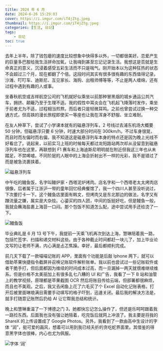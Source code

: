 ```yaml
---
title: 2024 年 6 月
date: 2024-6-26 15:29:03
cover: https://i.imgur.com/iT4jZtg.jpeg
thumbnail: https://i.imgur.com/iT4jZtg.jpeg
categories: [生活, 日记]
tags:
    - 日记
toc: true
---
```


去年上半年，除了钱包瘪的速度比较想象中快得多以外，一切都很美好。恋爱产生的巨量多巴胺给我生活拼命加氧，让我嗨到甚至忘记记录生活。我想这是否就是生命真正的意义，沉浸着感受五彩生活而不只是喘气。刚开始本以为这种狂热的状态不会超过三个月，现在都翻了个倍。这段时间其实有很多很有趣的东西值得记录，沙滩、叮叮车、迪斯尼、互见家长、海购、出租师傅等等，不止是两人缠绵，还有过程中遇到有趣的人或事。

<!--more-->

坐春秋航空或吉祥航空公司的飞机就好似乘坐以前那种冒黑烟的城乡通运公共汽车，拥挤、颠簸乃至于生理不适。我的假性中耳炎会在飞机起飞降落时发作，乘坐于前者尤为不适，过程相当煎熬，而后者只是轻微耳鸣。之前也曾尝试过换一种交通方式，但高铁的漫长旅程即使买一等座也让我在浑身不舒服、坐立难耐。

在友人种草下，尝试了小学课本就有的磁悬浮列车，2 号线过去浦东机场大概要 50 分钟，但磁悬浮只要 6 分钟，时速大部分时间在 300km/h。不过车身很晃，而且时而左偏时而右偏，我不知道这是磁悬浮列车本身的特点还是因为晚上光线不好看岔了。说起来，以前实习上班的时候每天都过龙阳路站两次却从没留意到磁悬浮列车也在这里，再联想到 F1 赛车和上海迪斯尼明明就在附近但我这三年也从未踏足，不禁唏嘘。不同阶层的人眼中的上海会折射出不一样的光彩，我不是错过了而是被急流裹挟着。

![磁悬浮列车](https://i.imgur.com/AqH5bjL.jpeg)

中午吃的鳗鱼饭，名字叫鳗炉家・西塔泥炉烤肉。店名字和一个西塔老太太烤肉店很像，后者属于江浙沪一带的童年回忆经典餐馆了，我一个四川人甚至没听说过，下次要打卡一下。这个鳗鱼店里面有韩文，但烤肉又是东北那边的做法，名字又有蹭流量之嫌，属实是大杂烩。心鎏买的四人团，中间的饭挺好吃，但是鳗鱼一般，我就会蘸海盐裹上海苔一口闷。那个包饭不知道怎么配，途中尝试用手还给烫了一下。

![鳗鱼饭](https://i.imgur.com/pTA1vBp.jpeg)

毕业典礼是 6 月 13 号下午，我提前一天乘飞机再次到达上海，慧琳陪着我一路，包括忙签字、扫描和递交材料这些。由于各种截止时间都赶一块儿了，加上毕业论文写的让老师不满，内心满是忐忑焦躁。幸好，最后都顺利完成。

前几天下载了一款喵喵记账的 APP，里面有个功能是后敲 Iphone 两下，就可以借助苹果快捷指令截屏并召唤记账软件解析账单。我以前也尝试过一些记账软件或者干脆手打，但后面都因为维续的时间成本过高，而一旦漏掉一两天就很难继续维系。但是价格不太美丽加上有很多乱七八糟的 UI 和广告，我看了一下 B 站和油管上的教学视频，原理都是苹果截图 OCR 然后将账目传给云端，但部署都很麻烦，而且也不美观。之后，我又去闲鱼上花了六毛买了个 Excel 自动化记账表格，打开后被里面琳琅满目需要手动填写的格子吓到，迅速关闭。最后我的解决方法是，就手打随意记账然后扔给 AI 让它帮我总结和统计。

晚上和慧琳重温了一下博德之门 3，她都快忘记怎么操作了，但还是乐呵呵跟着我一路捡东西。后面我也没有强让她陪着，吃完饭后就网上冲浪了。我主要是将我的 ShareX 的上传设置成了 Google Photos。另外，我看到了一款由高中生设计的字体 “润”，挺可爱的画风，想着可以用到我已经夭折的贪吃蛇界面里。其借鉴的得意黑字体也很棒，内心也尤为佩服。

![字体 ‘润’](https://i.imgur.com/DtpmYEr.png)
